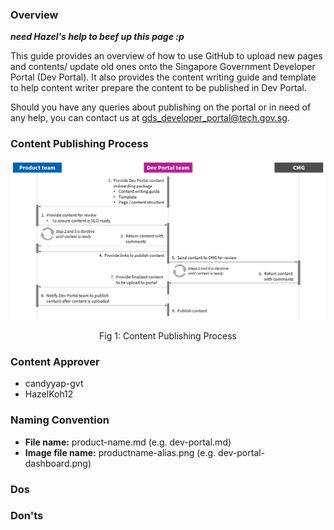 ### Overview

***need Hazel's help to beef up this page :p***

This guide provides an overview of how to use GitHub to upload new pages and contents/ update old ones onto the Singapore Government Developer Portal (Dev Portal).
It also provides the content writing guide and template to help content writer prepare the content to be published in Dev Portal.

Should you have any queries about publishing on the portal or in need of any help, you can contact us at gds_developer_portal@tech.gov.sg.

### Content Publishing Process

![Fig 1: Content Publishing Process](assets/img/content-publishing-process.png)
<p align="center">Fig 1: Content Publishing Process</p>



### Content Approver

- candyyap-gvt
- HazelKoh12

### Naming Convention

- **File name:** product-name.md (e.g. dev-portal.md)
- **Image file name:** productname-alias.png (e.g. dev-portal-dashboard.png)

### Dos


### Don'ts


